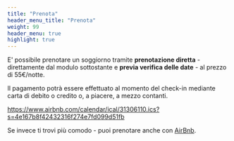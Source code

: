 ```yaml
---
title: "Prenota"
header_menu_title: "Prenota"
weight: 99
header_menu: true
highlight: true
---
```


E' possibile prenotare un soggiorno tramite **prenotazione diretta** - direttamente dal modulo sottostante e **previa verifica delle date** - al prezzo di 55€/notte.

Il pagamento potrà essere effettuato al momento del check-in mediante carta di debito o credito o, a piacere, a mezzo contanti.

https://www.airbnb.com/calendar/ical/31306110.ics?s=4e167b8f42432316f274e7fd099d51fb

Se invece ti trovi più comodo - puoi prenotare anche con [AirBnb](https://www.airbnb.com/rooms/31306110).

